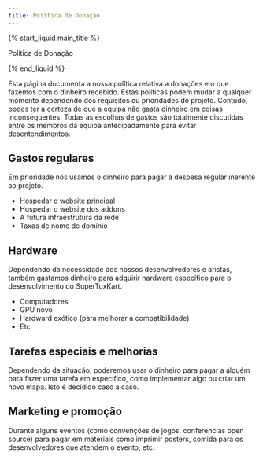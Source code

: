 ```yaml
---
title: Política de Donação
---
```

{% start_liquid main_title %}

Política de Donação

{% end_liquid %}

Esta página documenta a nossa política relativa a donações e o que fazemos com o dinheiro recebido. Estas políticas podem mudar a qualquer momento dependendo dos requisitos ou prioridades do projeto. Contudo, podes ter a certeza de que a equipa não gasta dinheiro em coisas inconsequentes. Todas as escolhas de gastos são totalmente discutidas entre os membros da equipa antecipadamente para evitar desentendimentos.

## Gastos regulares
Em prioridade nós usamos o dinheiro para pagar a despesa regular inerente ao projeto.
* Hospedar o website principal
* Hospedar o website dos addons
* A futura infraestrutura da rede
* Taxas de nome de domínio

## Hardware
Dependendo da necessidade dos nossos desenvolvedores e aristas, também gastamos dinheiro para adquirir hardware específico para o desenvolvimento do SuperTuxKart.
* Computadores
* GPU novo
* Hardward exótico (para melhorar a compatibilidade)
* Etc

## Tarefas especiais e melhorias
Dependendo da situação, poderemos usar o dinheiro para pagar a alguém para fazer uma tarefa em específico, como implementar algo ou criar um novo mapa. Isto é decidido caso a caso.

## Marketing e promoção

Durante alguns eventos (como convenções de jogos, conferencias open source) para pagar em materiais como imprimir posters, comida para os desenvolvedores que atendem o evento, etc.
